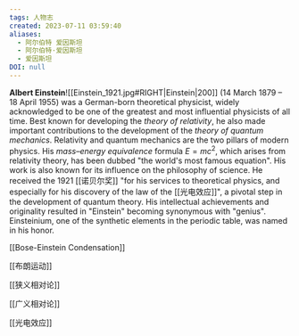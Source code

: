 ```yaml
---
tags: 人物志
created: 2023-07-11 03:59:40
aliases:
  - 阿尔伯特 爱因斯坦
  - 阿尔伯特·爱因斯坦
  - 爱因斯坦
DOI: null
---
```


**Albert Einstein**![[Einstein_1921.jpg#RIGHT|Einstein|200]] (14 March 1879 – 18 April 1955) was a German-born theoretical physicist, widely acknowledged to be one of the greatest and most influential physicists of all time. Best known for developing the *theory of relativity*, he also made important contributions to the development of the *theory of quantum mechanics*. Relativity and quantum mechanics are the two pillars of modern physics. His *mass–energy equivalence* formula $E = mc^2$, which arises from relativity theory, has been dubbed "the world's most famous equation". His work is also known for its influence on the philosophy of science. He received the 1921 [[诺贝尔奖]] "for his services to theoretical physics, and especially for his discovery of the law of the [[光电效应]]", a pivotal step in the development of quantum theory. His intellectual achievements and originality resulted in "Einstein" becoming synonymous with "genius". Einsteinium, one of the synthetic elements in the periodic table, was named in his honor.


[[Bose-Einstein Condensation]]

[[布朗运动]]

[[狭义相对论]]

[[广义相对论]]

[[光电效应]]


